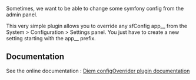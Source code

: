 Sometimes, we want to be able to change some symfony config from the admin panel.

This very simple plugin allows you to override any sfConfig app__ from the System > Configuration > Settings panel.
You just have to create a new setting starting with the app__ prefix.

Documentation
-------------

See the online documentation : [Diem configOverrider plugin documentation](http://diem-project.org/plugins/dmconfigoverriderplugin)